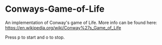 # Conways-Game-of-Life
An implementation of Conway's game of Life. More info can be found here: https://en.wikipedia.org/wiki/Conway%27s_Game_of_Life

Press p to start and o to stop.
